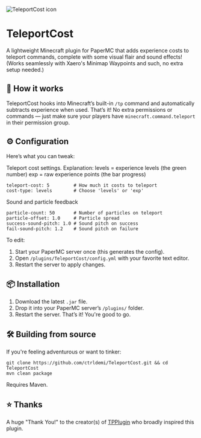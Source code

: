 ![TeleportCost icon](https://hangarcdn.papermc.io/avatars/project/3812.webp?v=1 "icon")
# TeleportCost  
A lightweight Minecraft plugin for PaperMC that adds experience costs to teleport commands, complete with some visual flair and sound effects!  
(Works seamlessly with Xaero's Minimap Waypoints and such, no extra setup needed.)

## 🚀 How it works  
TeleportCost hooks into Minecraft’s built-in `/tp` command and automatically subtracts experience when used. That’s it! No extra permissions or commands — just make sure your players have `minecraft.command.teleport` in their permission group.

## ⚙️ Configuration  
Here’s what you can tweak:

Teleport cost settings.
Explanation:
levels = experience levels (the green number)
exp = raw experience points (the bar progress)

```
teleport-cost: 5         # How much it costs to teleport
cost-type: levels        # Choose 'levels' or 'exp'
```

Sound and particle feedback
```
particle-count: 50       # Number of particles on teleport
particle-offset: 1.0     # Particle spread
success-sound-pitch: 1.0 # Sound pitch on success
fail-sound-pitch: 1.2    # Sound pitch on failure
```
To edit:  
1. Start your PaperMC server once (this generates the config).  
2. Open `/plugins/TeleportCost/config.yml` with your favorite text editor.  
3. Restart the server to apply changes.

## 📦 Installation  
1. Download the latest `.jar` file.  
2. Drop it into your PaperMC server’s `/plugins/` folder.  
3. Restart the server. That’s it! You're good to go.

## 🛠️ Building from source  
If you're feeling adventurous or want to tinker:
```
git clone https://github.com/ctrldemi/TeleportCost.git && cd TeleportCost
mvn clean package
```
Requires Maven.

## ⭐ Thanks
A huge "Thank You!" to the creator(s) of [TPPlugin](https://www.spigotmc.org/resources/tp-exp-cost.117452/) who broadly inspired this plugin.
